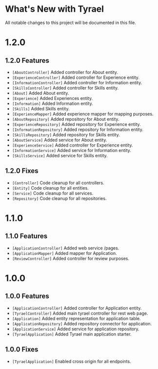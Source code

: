 # What's New with Tyrael

All notable changes to this project will be documented in this file.

# 1.2.0

## 1.2.0 Features

- `[AboutController]` Added controller for About entity.
- `[ExperienceController]` Added controller for Experience entity.
- `[InformationController]` Added controller for Information entity.
- `[SkillsController]` Added controller for Skills entity.
- `[About]` Added About entity.
- `[Experience]` Added Experiences entity.
- `[Information]` Added Information entity.
- `[Skills]` Added Skills entity.
- `[ExperienceMapper]` Added experience mapper for mapping purposes.
- `[AboutRepository]` Added repository for About entity.
- `[ExperienceRepository]` Added repository for Experience entity.
- `[InformationRepository]` Added repository for Information entity.
- `[SkillsRepository]` Added repository for Skills entity.
- `[AboutService]` Added service for About entity.
- `[ExperienceService]` Added controller for Experience entity.
- `[InformationService]` Added service for Information entity.
- `[SkillsService]` Added service for Skills entity.

## 1.2.0 Fixes

- `[Controller]` Code cleanup for all controllers.
- `[Entity]` Code cleanup for all entities.
- `[Service]` Code cleanup for all services.
- `[Repository]` Code cleanup for all repositories.

# 1.1.0

## 1.1.0 Features

- `[ApplicationController]` Added web service /pages.
- `[ApplicationMapper]` Added mapper for Application.
- `[ReviewController]` Added controller for review purposes.

# 1.0.0

## 1.0.0 Features

- `[ApplicationController]` Added controller for Application entity.
- `[TyraelController]` Added main tyrael controller for rest web page.
- `[Application]` Added entity representation for application table.
- `[ApplicationRepository]` Added repository connector for application.
- `[ApplicationService]` Added service for application repository.
- `[TyraelApplication]` Added Tyrael main application starter.

## 1.0.0 Fixes

- `[TyraelApplication]` Enabled cross origin for all endpoints.

